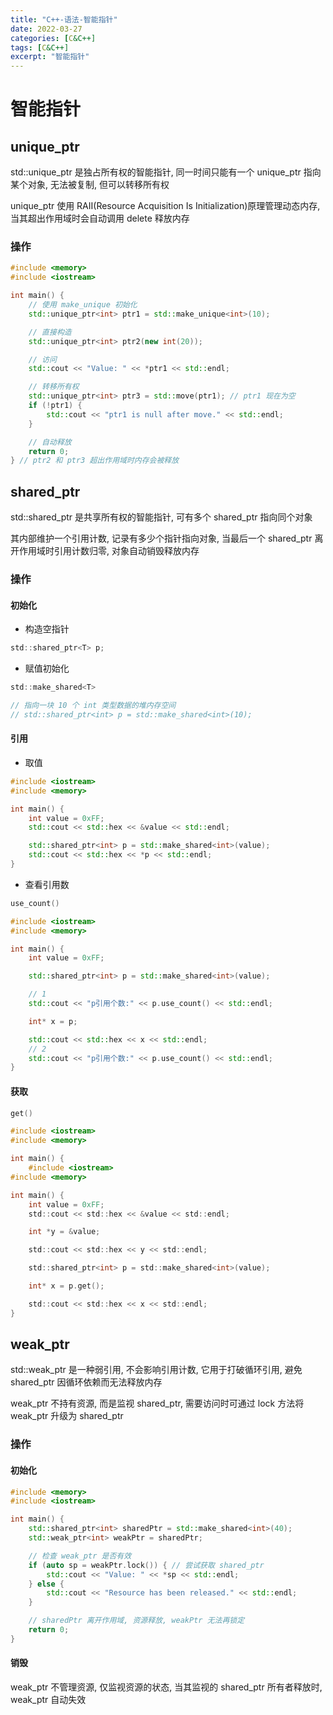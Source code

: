 ```yaml
---
title: "C++-语法-智能指针"
date: 2022-03-27
categories: [C&C++]
tags: [C&C++]
excerpt: "智能指针"
---
```


# 智能指针

## unique_ptr

std::unique_ptr 是独占所有权的智能指针, 同一时间只能有一个 unique_ptr 指向某个对象, 无法被复制, 但可以转移所有权

unique_ptr 使用 RAII(Resource Acquisition Is Initialization)原理管理动态内存, 当其超出作用域时会自动调用 delete 释放内存

### 操作

```c++
#include <memory>
#include <iostream>

int main() {
    // 使用 make_unique 初始化
    std::unique_ptr<int> ptr1 = std::make_unique<int>(10);

    // 直接构造
    std::unique_ptr<int> ptr2(new int(20));

    // 访问
    std::cout << "Value: " << *ptr1 << std::endl;

    // 转移所有权
    std::unique_ptr<int> ptr3 = std::move(ptr1); // ptr1 现在为空
    if (!ptr1) {
        std::cout << "ptr1 is null after move." << std::endl;
    }

    // 自动释放
    return 0;
} // ptr2 和 ptr3 超出作用域时内存会被释放
```

## shared_ptr

std::shared_ptr 是共享所有权的智能指针, 可有多个 shared_ptr 指向同个对象

其内部维护一个引用计数, 记录有多少个指针指向对象, 当最后一个 shared_ptr 离开作用域时引用计数归零, 对象自动销毁释放内存

### 操作

#### 初始化

- 构造空指针

```c
std::shared_ptr<T> p;
```

- 赋值初始化

```c
std::make_shared<T>

// 指向一块 10 个 int 类型数据的堆内存空间
// std::shared_ptr<int> p = std::make_shared<int>(10);
```

#### 引用

- 取值

```c++
#include <iostream>
#include <memory>

int main() {
    int value = 0xFF;
    std::cout << std::hex << &value << std::endl;

    std::shared_ptr<int> p = std::make_shared<int>(value);
    std::cout << std::hex << *p << std::endl;
}
```

- 查看引用数

```c
use_count()
```

```c++
#include <iostream>
#include <memory>

int main() {
    int value = 0xFF;

    std::shared_ptr<int> p = std::make_shared<int>(value);

    // 1
    std::cout << "p引用个数:" << p.use_count() << std::endl;

    int* x = p;

    std::cout << std::hex << x << std::endl;
    // 2
    std::cout << "p引用个数:" << p.use_count() << std::endl; 
}
```

#### 获取

```c
get()
```

```c
#include <iostream>
#include <memory>

int main() {
    #include <iostream>
#include <memory>

int main() {
    int value = 0xFF;
    std::cout << std::hex << &value << std::endl;

    int *y = &value;

    std::cout << std::hex << y << std::endl;

    std::shared_ptr<int> p = std::make_shared<int>(value);

    int* x = p.get();

    std::cout << std::hex << x << std::endl;
}
```

## weak_ptr

std::weak_ptr 是一种弱引用, 不会影响引用计数, 它用于打破循环引用, 避免 shared_ptr 因循环依赖而无法释放内存

weak_ptr 不持有资源, 而是监视 shared_ptr, 需要访问时可通过 lock 方法将 weak_ptr 升级为 shared_ptr

### 操作

#### 初始化

```c++
#include <memory>
#include <iostream>

int main() {
    std::shared_ptr<int> sharedPtr = std::make_shared<int>(40);
    std::weak_ptr<int> weakPtr = sharedPtr;

    // 检查 weak_ptr 是否有效
    if (auto sp = weakPtr.lock()) { // 尝试获取 shared_ptr
        std::cout << "Value: " << *sp << std::endl;
    } else {
        std::cout << "Resource has been released." << std::endl;
    }

    // sharedPtr 离开作用域, 资源释放, weakPtr 无法再锁定
    return 0;
}
```

#### 销毁

weak_ptr 不管理资源, 仅监视资源的状态, 当其监视的 shared_ptr 所有者释放时, weak_ptr 自动失效